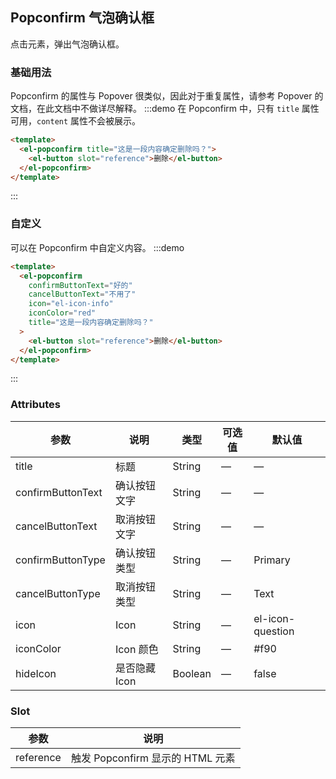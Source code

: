 ## Popconfirm 气泡确认框

点击元素，弹出气泡确认框。

### 基础用法

Popconfirm 的属性与 Popover 很类似，因此对于重复属性，请参考 Popover 的文档，在此文档中不做详尽解释。
:::demo 在 Popconfirm 中，只有 `title` 属性可用，`content` 属性不会被展示。

```html
<template>
  <el-popconfirm title="这是一段内容确定删除吗？">
    <el-button slot="reference">删除</el-button>
  </el-popconfirm>
</template>
```

:::

### 自定义

可以在 Popconfirm 中自定义内容。
:::demo

```html
<template>
  <el-popconfirm
    confirmButtonText="好的"
    cancelButtonText="不用了"
    icon="el-icon-info"
    iconColor="red"
    title="这是一段内容确定删除吗？"
  >
    <el-button slot="reference">删除</el-button>
  </el-popconfirm>
</template>
```

:::

### Attributes

| 参数              | 说明          | 类型    | 可选值 | 默认值           |
| ----------------- | ------------- | ------- | ------ | ---------------- |
| title             | 标题          | String  | —      | —                |
| confirmButtonText | 确认按钮文字  | String  | —      | —                |
| cancelButtonText  | 取消按钮文字  | String  | —      | —                |
| confirmButtonType | 确认按钮类型  | String  | —      | Primary          |
| cancelButtonType  | 取消按钮类型  | String  | —      | Text             |
| icon              | Icon          | String  | —      | el-icon-question |
| iconColor         | Icon 颜色     | String  | —      | #f90             |
| hideIcon          | 是否隐藏 Icon | Boolean | —      | false            |

### Slot

| 参数      | 说明                             |
| --------- | -------------------------------- |
| reference | 触发 Popconfirm 显示的 HTML 元素 |
